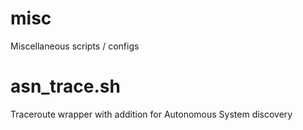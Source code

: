 # misc
Miscellaneous scripts / configs

# asn_trace.sh
Traceroute wrapper with addition for Autonomous System discovery
